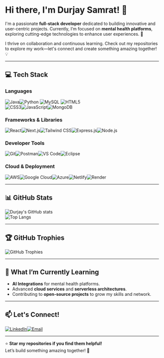 # Hi there, I'm Durjay Samrat! 👋

I'm a passionate **full-stack developer** dedicated to building innovative and user-centric projects. Currently, I’m focused on **mental health platforms**, exploring cutting-edge technologies to enhance user experiences. 🚀

I thrive on collaboration and continuous learning. Check out my repositories to explore my work—let's connect and create something amazing together! 💡

---

## 💻 Tech Stack  

### **Languages**  
![Java](https://img.shields.io/badge/Java-%23ED8B00?style=for-the-badge&logo=java&logoColor=white)![Python](https://img.shields.io/badge/Python-%233776AB?style=for-the-badge&logo=python&logoColor=white) ![MySQL](https://img.shields.io/badge/MySQL-%234479A1?style=for-the-badge&logo=mysql&logoColor=white) ![HTML5](https://img.shields.io/badge/HTML5-%23E34F26?style=for-the-badge&logo=html5&logoColor=white)  
![CSS3](https://img.shields.io/badge/CSS3-%231572B6?style=for-the-badge&logo=css3&logoColor=white)![JavaScript](https://img.shields.io/badge/JavaScript-%23F7DF1E?style=for-the-badge&logo=javascript&logoColor=black)![MongoDB](https://img.shields.io/badge/MongoDB-%2347A248?style=for-the-badge&logo=mongodb&logoColor=white)  

### **Frameworks & Libraries**  
![React](https://img.shields.io/badge/React-%2361DAFB?style=for-the-badge&logo=react&logoColor=black)![Next.js](https://img.shields.io/badge/Next.js-%23000000?style=for-the-badge&logo=nextdotjs&logoColor=white)![Tailwind CSS](https://img.shields.io/badge/TailwindCSS-%2338B2AC?style=for-the-badge&logo=tailwind-css&logoColor=white)![Express.js](https://img.shields.io/badge/Express.js-%23404D59?style=for-the-badge&logo=express&logoColor=white)![Node.js](https://img.shields.io/badge/Node.js-%23339933?style=for-the-badge&logo=nodedotjs&logoColor=white)  

### **Developer Tools**  
![Git](https://img.shields.io/badge/Git-%23F05032?style=for-the-badge&logo=git&logoColor=white)![Postman](https://img.shields.io/badge/Postman-%23FF6C37?style=for-the-badge&logo=postman&logoColor=white)![VS Code](https://img.shields.io/badge/VS%20Code-%23007ACC?style=for-the-badge&logo=visual-studio-code&logoColor=white)![Eclipse](https://img.shields.io/badge/Eclipse-%232C2255?style=for-the-badge&logo=eclipse&logoColor=white)  

### **Cloud & Deployment**  
![AWS](https://img.shields.io/badge/AWS-%23232F3E?style=for-the-badge&logo=amazon-aws&logoColor=white)![Google Cloud](https://img.shields.io/badge/Google%20Cloud-%234285F4?style=for-the-badge&logo=google-cloud&logoColor=white)![Azure](https://img.shields.io/badge/Azure-%230078D4?style=for-the-badge&logo=microsoft-azure&logoColor=white)![Netlify](https://img.shields.io/badge/Netlify-%2300C7B7?style=for-the-badge&logo=netlify&logoColor=white)![Render](https://img.shields.io/badge/Render-%2346E3B7?style=for-the-badge&logo=render&logoColor=white)  

---

## 📊 GitHub Stats  

![Durjay's GitHub stats](https://github-readme-stats.vercel.app/api?username=DurjaySamrat&show_icons=true&theme=radical)  
![Top Langs](https://github-readme-stats.vercel.app/api/top-langs/?username=DurjaySamrat&layout=compact&theme=radical)  

---

## 🏆 GitHub Trophies  

![GitHub Trophies](https://github-profile-trophy.vercel.app/?username=DurjaySamrat&theme=onedark)  

---

## 🌱 What I’m Currently Learning  

- **AI Integrations** for mental health platforms.  
- Advanced **cloud services** and **serverless architectures**.  
- Contributing to **open-source projects** to grow my skills and network.  

---

## 📫 Let's Connect!  

[![LinkedIn](https://img.shields.io/badge/LinkedIn-%230077B5?style=for-the-badge&logo=linkedin&logoColor=white)](https://linkedin.com/in/durjay-samrat)[![Email](https://img.shields.io/badge/Email-D14836?style=for-the-badge&logo=gmail&logoColor=white)](mailto:durjaysamratn36@gmail.com)  

---

⭐ **Star my repositories if you find them helpful!**  
Let’s build something amazing together! 🚀
